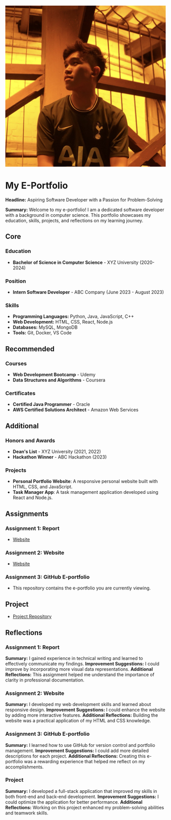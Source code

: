 ![Profile Picture](/gambar/image.jpg)
# My E-Portfolio
**Headline:** Aspiring Software Developer with a Passion for Problem-Solving

**Summary:** Welcome to my e-portfolio! I am a dedicated software developer with a background in computer science. This portfolio showcases my education, skills, projects, and reflections on my learning journey.

## Core

### Education
- **Bachelor of Science in Computer Science** - XYZ University (2020-2024)

### Position
- **Intern Software Developer** - ABC Company (June 2023 - August 2023)

### Skills
- **Programming Languages:** Python, Java, JavaScript, C++
- **Web Development:** HTML, CSS, React, Node.js
- **Databases:** MySQL, MongoDB
- **Tools:** Git, Docker, VS Code

## Recommended

### Courses
- **Web Development Bootcamp** - Udemy
- **Data Structures and Algorithms** - Coursera

### Certificates
- **Certified Java Programmer** - Oracle
- **AWS Certified Solutions Architect** - Amazon Web Services

## Additional

### Honors and Awards
- **Dean's List** - XYZ University (2021, 2022)
- **Hackathon Winner** - ABC Hackathon (2023)

### Projects
- **Personal Portfolio Website**: A responsive personal website built with HTML, CSS, and JavaScript.
- **Task Manager App**: A task management application developed using React and Node.js.

## Assignments

### Assignment 1: Report
- [Website]([assignments/assignment1_report.pdf](https://drive.google.com/file/d/12P7RNvkvrsKR1KQKt0yxHGhtwm_aG8_y/view?pli=1))

### Assignment 2: Website
- [Website](https://derfcode91.github.io/#about)

### Assignment 3: GitHub E-portfolio
- This repository contains the e-portfolio you are currently viewing.

## Project
- [Project Repository](https://github.com/myusername/myproject)

## Reflections

### Assignment 1: Report
**Summary:** I gained experience in technical writing and learned to effectively communicate my findings.
**Improvement Suggestions:** I could improve by incorporating more visual data representations.
**Additional Reflections:** This assignment helped me understand the importance of clarity in professional documentation.

### Assignment 2: Website
**Summary:** I developed my web development skills and learned about responsive design.
**Improvement Suggestions:** I could enhance the website by adding more interactive features.
**Additional Reflections:** Building the website was a practical application of my HTML and CSS knowledge.

### Assignment 3: GitHub E-portfolio
**Summary:** I learned how to use GitHub for version control and portfolio management.
**Improvement Suggestions:** I could add more detailed descriptions for each project.
**Additional Reflections:** Creating this e-portfolio was a rewarding experience that helped me reflect on my accomplishments.

### Project
**Summary:** I developed a full-stack application that improved my skills in both front-end and back-end development.
**Improvement Suggestions:** I could optimize the application for better performance.
**Additional Reflections:** Working on this project enhanced my problem-solving abilities and teamwork skills.
